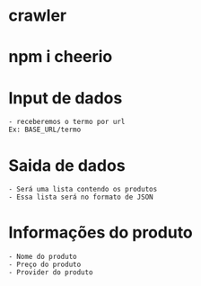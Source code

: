 # crawler
# npm i cheerio

# Input de dados
    - receberemos o termo por url
    Ex: BASE_URL/termo
    
# Saida de dados
    - Será uma lista contendo os produtos
    - Essa lista será no formato de JSON

# Informações do produto
    - Nome do produto
    - Preço do produto
    - Provider do produto